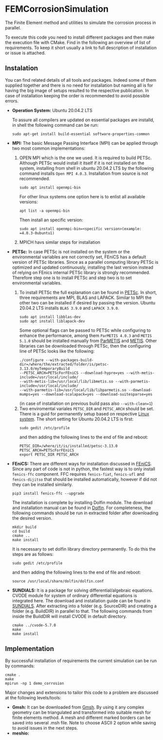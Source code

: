 # FEMCorrosionSimulation
The Finite Element method and utilities to simulate the corrosion process in parallel.

To execute this code you need to install different packages and then make the execution file with CMake. Find in the following an overview of list of requirements.
To keep it short usually a link to full description of installation or issue is attached.

## Instalation
You can find related details of all tools and packages. Indeed some of them supplied together and there is no need for installation but naming all is for having the big image of setups resulted to the respective publication. In case of installation keeping the order is recommended to avoid possible errors.

- **Operation System:** Ubuntu 20.04.2 LTS

  To assure all compilers are updated on essential packages are installd, in shell the following command can be run:
  ```shell
  sudo apt-get install build-essential software-properties-common
  ```
- **MPI:** The basic Message Passing Interface (MPI) can be applied through two most common implementations:
   1. OPEN MPI which is the one we used. It is required to build PETSc. Although PETSc would install it itself if it is not installed on the system, installing from shell in ubuntu 20.04.2 LTS by the following command installs `Open MPI 4.0.3`. Installation from source is not recommended.
        ```shell
        sudo apt install openmpi-bin
        ```
        For other linux systems one option here is to enlist all available versions:
        ```shell
        apt list -a openmpi-bin
        ```
        Then install an specific version:
        ```shell
        sudo apt install openmpi-bin=<specific version>(example: =4.0.3-0ubuntu1)
        ```
   2. MPICH havs similar steps for installation
- **PETSc:** In case PETSc is not installed on the system or the environmental variables are not correctly set, FEniCS has a default version of PETSc libraries. Since as a parallel computing library PETSc is optimized and updated continuously, installing the last version instead of relying on FEnics internal PETSc library is strongly recommended. Therefore step one is to install PETSc and step two is to set environmental variables.
   1. To install PETSc the full explanation can be found in [PETSc](https://www.mcs.anl.gov/petsc/documentation/installation.html). In short, three requirements are MPI, BLAS and LAPACK. Similar to MPI the other two can be installed if desired by passing the version. Ubuntu 20.04.2 LTS installs `BLAS 3.9.0` and `LAPACK 3.9.0`.
        ```shell
        sudo apt install libblas-dev
        sudo apt install liblapack-dev
        ```
        Some optional flags can be passed to PETSc while configuring to enhance the performance, among them `ParMETIS 4.0.3` and `METIS 5.1.0` should be installed manually from [ParMETIS](http://glaros.dtc.umn.edu/gkhome/metis/parmetis/download) and [METIS](http://glaros.dtc.umn.edu/gkhome/metis/metis/download). Other libraries can be downloaded through PETSc, then the configuring line of PETSc looks like the following:
        ```shell
        ./configure --with-packages-build-dir=/where/the/extracted/folder/is/petsc-3.13.0/myTemporaryBuild 
        --PETSC_ARCH=PETScForFEniCS --download-hypre=yes --with-metis-include=/usr/local/include/ 
        --with-metis-lib=/usr/local/lib/libmetis.so --with-parmetis-include=/usr/local/include/ 
        --with-parmetis-lib=/usr/local/lib/libparmetis.so --download-mumps=yes --download-scalapack=yes --download-suitesparse=yes
        ```
        (in case of installation on previous build pass also `--with-clean=1`)
   2. Two enviromental variales `PETSC_DIR` and `PETSC_ARCH` should be set. There is a guid for permanently setup based on respective [Linux system](https://unix.stackexchange.com/questions/117467/how-to-permanently-set-environmental-variables). The short setting for Ubuntu 20.04.2 LTS is first:
        ```shell
        sudo gedit /etc/profile
        ```
        and then adding the following lines to the end of file and reboot:
        ```shell
        PETSC_DIR=/where/it/is/installed/petsc-3.13.0 
        PETSC_ARCH=PETScForFEniCS 
        export PETSC_DIR PETSC_ARCH
        ```
- **FEniCS:** There are different ways for installation discussed in [FEniCS](https://fenics.readthedocs.io/en/latest/installation.html#id6). Since any part of code is not in python, the fastest way is to only install `fenics-ffc` component. FFC requires `fenics-fiat`, `fenics-ufl` and `fenics-dijitso` that should be installed automatically, however if did not they can be installed similarly.
  ```shell
  pip3 install fenics-ffc --upgrade
  ```
   The installation is complete by installing Dolfin module. The download and installation manual can be found in [Dolfin](https://bitbucket.org/fenics-project/dolfin/src/master/). For completeness, the following commands should be run in extracted folder after downloading the desired version.
  ```shell
  mkdir build
  cd build
  cmake ..
  make install
  ```
  It is necessary to set dolfin library directory permanently. To do this the steps are as follows:
  ```shell
  sudo gedit /etc/profile
  ```
  and then adding the following lines to the end of file and reboot:
  ```shell
  source /usr/local/share/dolfin/dolfin.conf
  ```
- **SUNDIALS:** It is a package for solving differential/algebraic equations. CVODE module for system of ordinary differential equations is integrated here. The download and installation guide can be found in [SUNDIALS](https://computing.llnl.gov/projects/sundials/sundials-software). After extracting into a folder (e.g. SourceDIR) and creating a folder (e.g. BuildDIR) in parallel to that. The following commands from inside the BuildDIR will install CVODE in default directory.
  ```shell
  cmake ../cvode-5.7.0
  make
  make install
  ```
## Implementation
By successful installation of requirements the current simulation can be run by commands:
```shell
cmake .
make
mpirun -np 1 demo_corrosion
```
Major changes and extensions to tailor this code to a problem are discussed at the following levels/tools:
- **Gmsh:** It can be downloaded from [Gmsh](https://gmsh.info/). By using it any complex geometry can be triangulated and transformed into suitable mesh for finite elements method. A mesh and different marked borders can be saved into several .msh file. Note to choose ASCII 2 option while saving to avoid issues in the next steps.
- **meshio:** 
